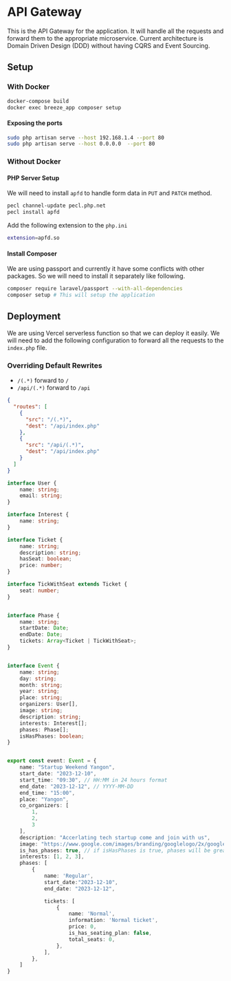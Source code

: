 # API Gateway

This is the API Gateway for the application. It will handle all the requests and forward them to the appropriate
microservice.
Current architecture is Domain Driven Design (DDD) without having CQRS and Event Sourcing.

## Setup

### With Docker

```bash
docker-compose build
docker exec breeze_app composer setup
```

#### Exposing the ports

```bash
sudo php artisan serve --host 192.168.1.4 --port 80
sudo php artisan serve --host 0.0.0.0  --port 80
```

### Without Docker

#### PHP Server Setup

We will need to install `apfd` to handle form data in `PUT` and `PATCH` method.

```bash
pecl channel-update pecl.php.net
pecl install apfd
```

Add the following extension to the `php.ini`

```bash
extension=apfd.so
```

#### Install Composer

We are using passport and currently it have some conflicts with other packages. So we will need to install it separately
like following.

```bash
composer require laravel/passport --with-all-dependencies
composer setup # This will setup the application
```

## Deployment

We are using Vercel serverless function so that we can deploy it easily. We will need to add the following configuration to 
forward all the requests to the `index.php` file.


### Overriding Default Rewrites

- `/(.*)` forward to `/`
- `/api/(.*)` forward to `/api`

```json
{
  "routes": [
    {
      "src": "/(.*)",
      "dest": "/api/index.php"
    },
    {
      "src": "/api/(.*)",
      "dest": "/api/index.php"
    }
  ]
}
```


```ts
interface User {
    name: string;
    email: string;
}

interface Interest {
    name: string;
}

interface Ticket {
    name: string;
    description: string;
    hasSeat: boolean;
    price: number;
}

interface TickWithSeat extends Ticket {
    seat: number;
}


interface Phase {
    name: string;
    startDate: Date;
    endDate: Date;
    tickets: Array<Ticket | TickWithSeat>;
}


interface Event {
    name: string;
    day: string;
    month: string;
    year: string;
    place: string;
    organizers: User[],
    image: string;
    description: string;
    interests: Interest[];
    phases: Phase[];
    isHasPhases: boolean;
}


export const event: Event = {
    name: "Startup Weekend Yangon",
    start_date: "2023-12-10",
    start_time: "09:30", // HH:MM in 24 hours format
    end_date: "2023-12-12", // YYYY-MM-DD
    end_time: "15:00",
    place: "Yangon",
    co_organizers: [
        1,
        2,
        3
    ],
    description: "Accerlating tech startup come and join with us",
    image: "https://www.google.com/images/branding/googlelogo/2x/googlelogo_color_272x92dp.png",
    is_has_phases: true, // if isHasPhases is true, phases will be greater than 1
    interests: [1, 2, 3],
    phases: [
        {
            name: 'Regular',
            start_date:"2023-12-10",
            end_date: "2023-12-12",

            tickets: [
                {
                    name: 'Normal',
                    information: 'Normal ticket',
                    price: 0,
                    is_has_seating_plan: false,
                    total_seats: 0,
                },
            ],
        },
    ]
}

```
